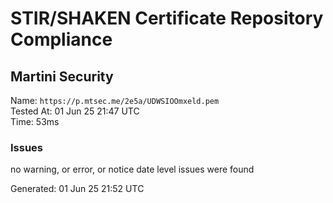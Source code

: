 # STIR/SHAKEN Certificate Repository Compliance

## Martini Security

Name: `https://p.mtsec.me/2e5a/UDWSIOOmxeld.pem`\
Tested At: 01 Jun 25 21:47 UTC\
Time: 53ms

### Issues

no warning, or error, or notice date level issues were found

Generated: 01 Jun 25 21:52 UTC